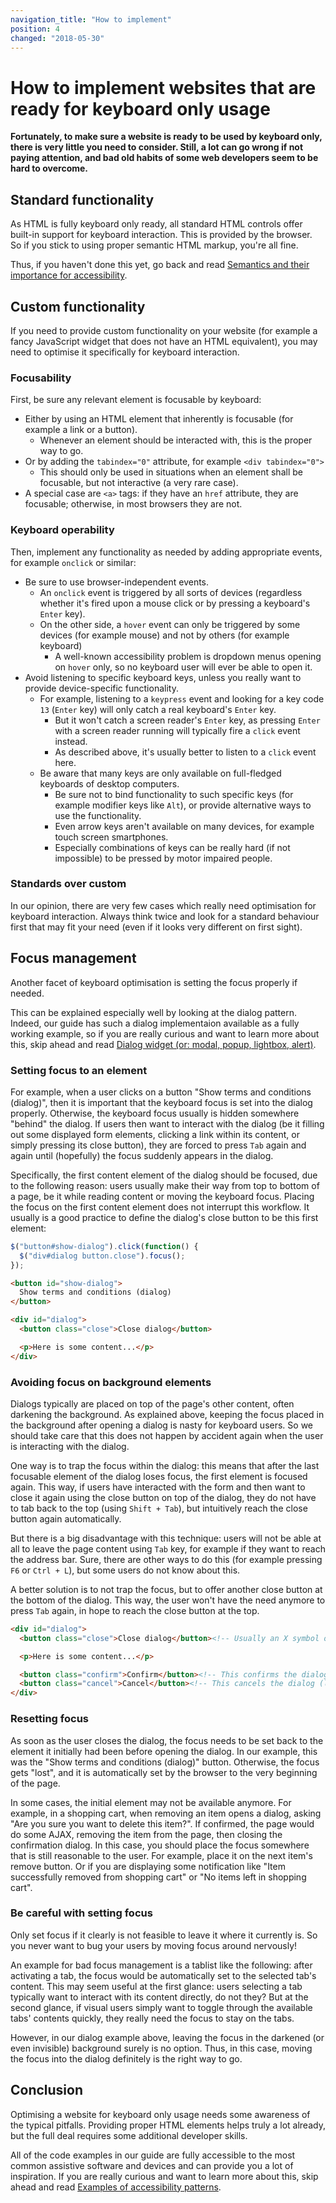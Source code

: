 ```yaml
---
navigation_title: "How to implement"
position: 4
changed: "2018-05-30"
---
```


# How to implement websites that are ready for keyboard only usage

**Fortunately, to make sure a website is ready to be used by keyboard only, there is very little you need to consider. Still, a lot can go wrong if not paying attention, and bad old habits of some web developers seem to be hard to overcome.**

## Standard functionality

As HTML is fully keyboard only ready, all standard HTML controls offer built-in support for keyboard interaction. This is provided by the browser. So if you stick to using proper semantic HTML markup, you're all fine.

Thus, if you haven't done this yet, go back and read [Semantics and their importance for accessibility](/knowledge/semantics).

## Custom functionality

If you need to provide custom functionality on your website (for example a fancy JavaScript widget that does not have an HTML equivalent), you may need to optimise it specifically for keyboard interaction.

### Focusability

First, be sure any relevant element is focusable by keyboard:

- Either by using an HTML element that inherently is focusable (for example a link or a button).
    - Whenever an element should be interacted with, this is the proper way to go.
- Or by adding the `tabindex="0"` attribute, for example `<div tabindex="0">`
    - This should only be used in situations when an element shall be focusable, but not interactive (a very rare case).
- A special case are `<a>` tags: if they have an `href` attribute, they are focusable; otherwise, in most browsers they are not.

### Keyboard operability

Then, implement any functionality as needed by adding appropriate events, for example `onclick` or similar:

- Be sure to use browser-independent events.
    - An `onclick` event is triggered by all sorts of devices (regardless whether it's fired upon a mouse click or by pressing a keyboard's `Enter` key).
    - On the other side, a `hover` event can only be triggered by some devices (for example mouse) and not by others (for example keyboard)
        - A well-known accessibility problem is dropdown menus opening on `hover` only, so no keyboard user will ever be able to open it.
- Avoid listening to specific keyboard keys, unless you really want to provide device-specific functionality.
    - For example, listening to a `keypress` event and looking for a key code `13` (`Enter` key) will only catch a real keyboard's `Enter` key.
        - But it won't catch a screen reader's `Enter` key, as pressing `Enter` with a screen reader running will typically fire a `click` event instead.
        - As described above, it's usually better to listen to a `click` event here.
    - Be aware that many keys are only available on full-fledged keyboards of desktop computers.
        - Be sure not to bind functionality to such specific keys (for example modifier keys like `Alt`), or provide alternative ways to use the functionality.
        - Even arrow keys aren't available on many devices, for example touch screen smartphones.
        - Especially combinations of keys can be really hard (if not impossible) to be pressed by motor impaired people.

### Standards over custom

In our opinion, there are very few cases which really need optimisation for keyboard interaction. Always think twice and look for a standard behaviour first that may fit your need (even if it looks very different on first sight).

## Focus management

Another facet of keyboard optimisation is setting the focus properly if needed.

This can be explained especially well by looking at the dialog pattern. Indeed, our guide has such a dialog implementaion available as a fully working example, so if you are really curious and want to learn more about this, skip ahead and read [Dialog widget (or: modal, popup, lightbox, alert)](/examples/widgets/dialog).

### Setting focus to an element

For example, when a user clicks on a button "Show terms and conditions (dialog)", then it is important that the keyboard focus is set into the dialog properly. Otherwise, the keyboard focus usually is hidden somewhere "behind" the dialog. If users then want to interact with the dialog (be it filling out some displayed form elements, clicking a link within its content, or simply pressing its close button), they are forced to press `Tab` again and again until (hopefully) the focus suddenly appears in the dialog.

Specifically, the first content element of the dialog should be focused, due to the following reason: users usually make their way from top to bottom of a page, be it while reading content or moving the keyboard focus. Placing the focus on the first content element does not interrupt this workflow. It usually is a good practice to define the dialog's close button to be this first element:

```javascript
$("button#show-dialog").click(function() {
  $("div#dialog button.close").focus();
});
```

```html
<button id="show-dialog">
  Show terms and conditions (dialog)
</button>

<div id="dialog">
  <button class="close">Close dialog</button>

  <p>Here is some content...</p>
</div>
```

### Avoiding focus on background elements

Dialogs typically are placed on top of the page's other content, often darkening the background. As explained above, keeping the focus placed in the background after opening a dialog is nasty for keyboard users. So we should take care that this does not happen by accident again when the user is interacting with the dialog.

One way is to trap the focus within the dialog: this means that after the last focusable element of the dialog loses focus, the first element is focused again. This way, if users have interacted with the form and then want to close it again using the close button on top of the dialog, they do not have to tab back to the top (using `Shift + Tab`), but intuitively reach the close button again automatically.

But there is a big disadvantage with this technique: users will not be able at all to leave the page content using `Tab` key, for example if they want to reach the address bar. Sure, there are other ways to do this (for example pressing `F6` or `Ctrl + L`), but some users do not know about this.

A better solution is to not trap the focus, but to offer another close button at the bottom of the dialog. This way, the user won't have the need anymore to press `Tab` again, in hope to reach the close button at the top.

```html
<div id="dialog">
  <button class="close">Close dialog</button><!-- Usually an X symbol on the top right -->

  <p>Here is some content...</p>

  <button class="confirm">Confirm</button><!-- This confirms the dialog -->
  <button class="cancel">Cancel</button><!-- This cancels the dialog (like the X symbol) -->
</div>
```

### Resetting focus

As soon as the user closes the dialog, the focus needs to be set back to the element it initially had been before opening the dialog. In our example, this was the "Show terms and conditions (dialog)" button. Otherwise, the focus gets "lost", and it is automatically set by the browser to the very beginning of the page.

In some cases, the initial element may not be available anymore. For example, in a shopping cart, when removing an item opens a dialog, asking "Are you sure you want to delete this item?". If confirmed, the page would do some AJAX, removing the item from the page, then closing the confirmation dialog. In this case, you should place the focus somewhere that is still reasonable to the user. For example, place it on the next item's remove button. Or if you are displaying some notification like "Item successfully removed from shopping cart" or "No items left in shopping cart".

### Be careful with setting focus

Only set focus if it clearly is not feasible to leave it where it currently is. So you never want to bug your users by moving focus around nervously!

An example for bad focus management is a tablist like the following: after activating a tab, the focus would be automatically set to the selected tab's content. This may seem useful at the first glance: users selecting a tab typically want to interact with its content directly, do not they? But at the second glance, if visual users simply want to toggle through the available tabs' contents quickly, they really need the focus to stay on the tabs.

However, in our dialog example above, leaving the focus in the darkened (or even invisible) background surely is no option. Thus, in this case, moving the focus into the dialog definitely is the right way to go.

## Conclusion

Optimising a website for keyboard only usage needs some awareness of the typical pitfalls. Providing proper HTML elements helps truly a lot already, but the full deal requires some additional developer skills.

All of the code examples in our guide are fully accessible to the most common assistive software and devices and can provide you a lot of inspiration. If you are really curious and want to learn more about this, skip ahead and read [Examples of accessibility patterns](/examples).